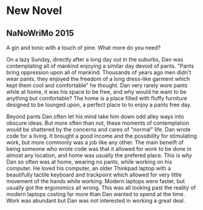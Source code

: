 # New Novel
## NaNoWriMo 2015

A gin and tonic with a touch of pine. What more do you need?

On a lazy Sunday, directly after a long day out in the suburbs, Dan was contemplating all of mankind enjoying a similar day devoid of pants. "Pants bring oppression upon all of mankind. Thousands of years ago men didn't wear pants, they enjoyed the freedom of a long dress-like garment which kept them cool and comfortable" he thought. Dan very rarely wore pants while at home, it was his space to be free, and why would he want to be anything but comfortable? The home is a place filled with fluffy furniture designed to be lounged upon, a perfect place to to enjoy a pants free day. 

Beyond pants Dan often let his mind take him down odd alley ways into obscure ideas. But more often than not, these moments of contemplation would be shattered by the concerns and cares of "normal" life. Dan wrote code for a living. It brought a good income and the possibility for stimulating work, but more commonly was a job like any other. The main beneift of being someone who wrote code was that it allowed for work to be done in almost any location, and home was usually the prefered place. This is why Dan so often was at home, wearing no pants, while working on his computer. He loved his computer, an older Thinkpad laptop with a beautifully tactile keyboard and trackpoint which allowed for very little movement of the hands while working. Modern laptops were faster, but usually got the ergonomics all wrong. This was all looking past the reality of modern laptops costing far more than Dan wanted to spend at the time. Work was abundant but Dan was not interested in working a great deal.

